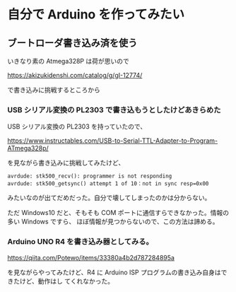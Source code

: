 # 自分で Arduino を作ってみたい

## ブートローダ書き込み済を使う

いきなり素の Atmega328P は荷が思いので 

https://akizukidenshi.com/catalog/g/gI-12774/

で書き込みに挑戦するところから

### USB シリアル変換の PL2303 で書き込もうとしたけどあきらめた

USB シリアル変換の PL2303 を持っていたので、

https://www.instructables.com/USB-to-Serial-TTL-Adapter-to-Program-ATmega328p/

を見ながら書き込みに挑戦してみたけど、

```
avrdude: stk500_recv(): programmer is not responding
avrdude: stk500_getsync() attempt 1 of 10：not in sync resp=0x00
```

みたいなのが出てだめだった。自分で壊してしまったのかは分からない。

ただ Windows10 だと、そもそも COM ポートに通信すらできなかった。情報の多い Windows ですら、
ほぼ情報が見つからないので、この方法は諦める。

### Arduino UNO R4 を書き込み器としてみる。

https://qiita.com/Potewo/items/33380a4b2d787284895a

を見ながらやってみたけど、R4 に Arduino ISP プログラムの書き込み自身はできたけど、動作はし
てくれなかった。
